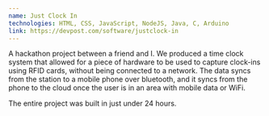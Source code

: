 ```yaml
---
name: Just Clock In
technologies: HTML, CSS, JavaScript, NodeJS, Java, C, Arduino
link: https://devpost.com/software/justclock-in
---
```


A hackathon project between a friend and I. We produced a time clock system that allowed for a piece of hardware to be used to capture clock-ins using RFID cards, without being connected to a network. The data syncs from the station to a mobile phone over bluetooth, and it syncs from the phone to the cloud once the user is in an area with mobile data or WiFi.

The entire project was built in just under 24 hours.
